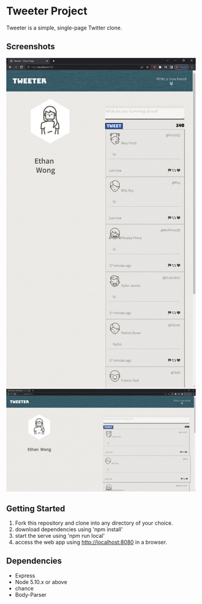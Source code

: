 # Tweeter Project

Tweeter is a simple, single-page Twitter clone.

## Screenshots
!["mobile view"](https://github.com/ethanw03/tweeter/blob/master/docs/tweeter%20mobile%20view.png?raw=true)
!["desktop view"](https://github.com/ethanw03/tweeter/blob/master/docs/tweeter%20desktop%20view.png?raw=true)

## Getting Started

1. Fork this repository and clone into any directory of your choice.
2. download dependencies using 'npm install'
3. start the serve using 'npm run local'
4. access the web app using <http://localhost:8080> in a browser.

## Dependencies

- Express
- Node 5.10.x or above
- chance
- Body-Parser
